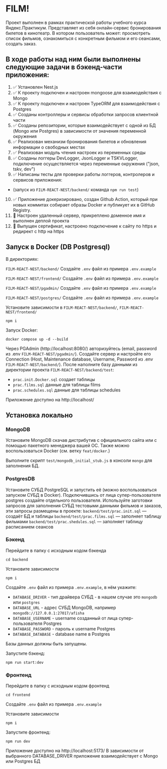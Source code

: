 # FILM!

Проект выполнен в рамках практической работы учебного курса Яндекс.Практикум. Представляет из себя онлайн-сервис бронирования билетов в кинотеатр. В котором пользователь может: просмотреть список фильмов, ознакомиться с конкретным фильмом и его сеансами, создать заказ.

## В ходе работы над ним были выполнены следующие задачи в бэкенд-части приложения:
1. :white_check_mark: Установлен Nest.js
2. :white_check_mark: К проекту подключен и настроен mongoose для взаимодействия с Mongo
3. :white_check_mark: К проекту подключен и настроен TypeORM для взаимодействия с Postgres
4. :white_check_mark: Созданы контроллеры и сервисы обработки запросов клиентной части
5. :white_check_mark: Созданы репозитории, которые взаимодействует с одной из БД (Mongo или Postgres) в зависимости от значения переменной окружения
6. :white_check_mark: Реализован механизм бронирования билетов и обновления информации о свободных местах
7. :white_check_mark: Реализован модуль чтения настроек из переменных среды
8. :white_check_mark: Созданы логгеры DevLogger, JsonLogger и TSKVLogger, подключение осуществляется через переменные окружения ("json, tskv, dev")
9. :white_check_mark: Написаны тесты для проверки работы логгеров, контролеров и сервисов приложения:
* (запуск из `FILM-REACT-NEST/backend/` команда `npm run test`)
10. :white_check_mark: Приложение докеризировано, создан Github Action, который при новых коммитах собирает образы Docker и публикует их в GitHub Registry.
11. :black_square_button: Настроен удаленный сервер, прикреплено доменное имя и выполнен деплой проекта
12. :black_square_button: Выпущен сертификат, настроено подключение к сайту по https и редирект с http на https

## Запуск в Docker (DB Postgresql)

В директориях:

`FILM-REACT-NEST/backend/`
Создайте `.env` файл из примера `.env.example`

`FILM-REACT-NEST/frontend/`
Создайте `.env` файл из примера `.env.example`

`FILM-REACT-NEST/pgadmin/`
Создайте `.env` файл из примера `.env.example`

`FILM-REACT-NEST/postgres/`
Создайте `.env` файл из примера `.env.example`

Установите зависимости в `FILM-REACT-NEST/backend/`, `FILM-REACT-NEST/frontend/`

`npm i`

Запуск Docker:

`docker compose up -d --build`

Через PGAdmin (http://localhost:8080/) авторизуйтесь (email, password из .env `FILM-REACT-NEST/pgadmin/`).
Создайте сервер и настройте его Connection (Host, Maintenance database, Username, Password из .env `FILM-REACT-NEST/backend/`).
После наполните базу данными из директории проекта `FILM-REACT-NEST/backend/test`:
* `prac.init.Docker.sql` создает таблицы
* `prac.films.sql` данные для таблицы films
* `prac.schedules.sql` данные для таблицы schedules

Приложение доступно на http://localhost/ 

## Установка локально

### MongoDB

Установите MongoDB скачав дистрибутив с официального сайта или с помощью пакетного менеджера вашей ОС. Также можно воспользоваться Docker (см. ветку `feat/docker`.)

Выполните скрипт `test/mongodb_initial_stub.js` в консоли `mongo` для заполнения БД.

### PostgresDB
Установите СУБД PostgreSQL и запустить её (можно воспользоваться запуском СУБД в Docker). Подключившись от лица супер-пользователя postgres создайте отдельного пользователя.
Используйте заготовки запросов для заполнения СУБД тестовыми данными фильмов и заказов, эти запросы размещены в проекте:
`backend/test/prac.init.sql` — создаёт БД и таблицы
`backend/test/prac.films.sql` — заполняет таблицу фильмами
`backend/test/prac.shedules.sql` — заполняет таблицу расписанием сеансов

### Бэкенд

Перейдите в папку с исходным кодом бэкенда

`cd backend`

Установите зависимости

`npm i`

Создайте `.env` файл из примера `.env.example`, в нём укажите:

* `DATABASE_DRIVER` - тип драйвера СУБД - в нашем случае это `mongodb` или `postgres`
* `DATABASE_URL` - адрес СУБД MongoDB, например `mongodb://127.0.0.1:27017/afisha`
* `DATABASE_USERNAME` - username созданный от лица супер-пользователя Postgres
* `DATABASE_PASSWORD` - пароль к username Postgres
* `DATABASE_DATABASE` - database name в Postgres

Базы данных должны быть запущены.

Запустите бэкенд:

`npm run start:dev`

### Фронтенд

Перейдите в папку с исходным кодом фронтенд

`cd frontend`

Создайте `.env` файл из примера `.env.example`

Установите зависимости

`npm i`

Запустите фронтенд:

`npm run dev`

Приложение доступно на http://localhost:5173/ 
В зависимости от выбранного DATABASE_DRIVER приложение взаимодействует с Mongo или Postgres БД




